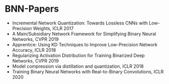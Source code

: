 # BNN-Papers

- Incremental Network Quantization: Towards Lossless CNNs with Low-Precision Weights, ICLR 2017
- A Main/Subsidiary Network Framework for Simplifying Binary Neural Networks, CVPR 2019
- Apprentice: Using KD Techniques to Improve Low-Precision Network Accuracy, ICLR 2018
- Regularizing Activation Distribution for Training Binarized Deep Networks, CVPR 2019
- Model compression via distillation and quantization, ICLR 2018
- Training Binary Neural Networks with Real-to-Binary Convolutions, ICLR 2020
